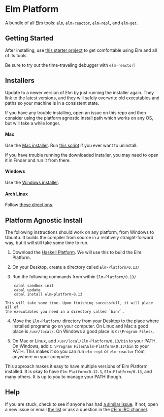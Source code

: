 # Elm Platform

A bundle of all [Elm](http://elm-lang.org) tools: [`elm`][elm],
[`elm-reactor`][elm-reactor], [`elm-repl`][elm-repl], and [`elm-get`][elm-get].

[elm]: https://github.com/elm-lang/Elm
[elm-reactor]: https://github.com/elm-lang/elm-reactor
[elm-repl]: https://github.com/elm-lang/elm-repl
[elm-get]: https://github.com/elm-lang/elm-get


## Getting Started

After installing, use [this starter project][examples] to get comfortable using
Elm and all of its tools.

[examples]: https://github.com/michaelbjames/elm-examples

Be sure to try out the time-traveling debugger with `elm-reactor`!


## Installers

Update to a newer version of Elm by just running the installer again. They link
to the latest versions, and they will safely overwrite old executables and paths
so your machine is in a consistent state.

If you have any trouble installing, open an issue on this repo and then
consider using the platform agnostic install path which works on any OS, but
will take a while longer.

#### Mac

Use the [Mac installer][mac]. Run [this script][uninstall] if you ever want to uninstall.

[mac]: https://www.dropbox.com/s/qfz9n90jszcxa5q/Elm-Platform-0.12.3.pkg
[uninstall]: https://github.com/elm-lang/elm-platform/blob/master/src/mac/helper-scripts/uninstall.sh

If you have trouble running the downloaded installer, you may need to open it
in Finder and run it from there.

#### Windows

Use the [Windows installer][windows].

[windows]: https://www.dropbox.com/s/qzcm9yyve54ss1l/Elm-Platform-0.12.3.exe

#### Arch Linux

Follow [these directions](https://github.com/elm-lang/Elm/wiki/Installing-Elm#arch-linux).


## Platform Agnostic Install

The following instructions should work on any platform, from Windows to Ubuntu.
It builds the compiler from source in a relatively straight-forward way, but it
will still take some time to run.

 1. Download the [Haskell Platform][hp]. We will use this to build the Elm Platform.

 2. On your Desktop, create a directory called `Elm-Platform/0.13/`

 3. Run the following commands from within `Elm-Platform/0.13/`

[hp]: http://hackage.haskell.org/platform/

        cabal sandbox init
        cabal update
        cabal install elm-platform-0.13

    This will take some time. Upon finishing successfull, it will place all of
    the executables you need in a directory called `bin/`.

 4. Move the `Elm-Platform/` directory from your Desktop to the place where
    installed programs go on your computer. On Linux and Mac a good place is
    `/usr/local/`. On Windows a good place is `C:\Program Files\`.

 5. On Mac or Linux, add `/usr/local/Elm-Platform/0.13/bin` to your PATH. On
    Windows, add `C:\Program Files\Elm-Platform\0.13\bin` to your PATH. This
    makes it so you can run `elm-repl` or `elm-reactor` from anywhere on your
    computer.

This approach makes it easy to have multiple versions of Elm Platform
installed. It is okay to have `Elm-Platform/0.12.3`, `Elm-Platform/0.13`,
and many others. It is up to you to manage your PATH though.


## Help

If you are stuck, check to see if anyone has had [a similar
issue](https://github.com/elm-lang/elm-platform/issues). If not,
open a new issue or email
[the list](https://groups.google.com/forum/?fromgroups#!forum/elm-discuss)
or ask a question in the
[#Elm IRC channel](http://webchat.freenode.net/?channels=elm). 
